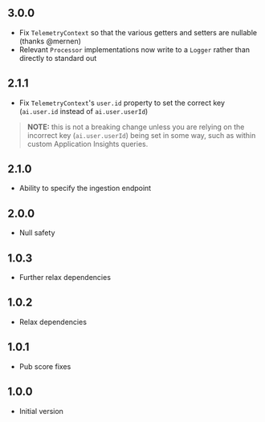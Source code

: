 ## 3.0.0

- Fix `TelemetryContext` so that the various getters and setters are nullable (thanks @mernen)
- Relevant `Processor` implementations now write to a `Logger` rather than directly to standard out

## 2.1.1

- Fix `TelemetryContext`'s `user.id` property to set the correct key (`ai.user.id` instead of `ai.user.userId`)

> **NOTE:** this is not a breaking change unless you are relying on the incorrect key (`ai.user.userId`) being set in some way, such as within custom Application Insights queries.

## 2.1.0

- Ability to specify the ingestion endpoint

## 2.0.0

- Null safety

## 1.0.3

- Further relax dependencies

## 1.0.2

- Relax dependencies

## 1.0.1

- Pub score fixes

## 1.0.0

- Initial version
